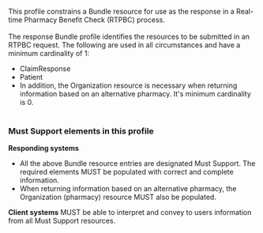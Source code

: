 This profile constrains a Bundle resource for use as the response in a Real-time Pharmacy Benefit Check (RTPBC) process.
<br><br>
The response Bundle profile identifies the resources to be submitted in an RTPBC request. The following are used in all circumstances and have a minimum cardinality of 1:
* ClaimResponse
* Patient
* In addition, the Organization resource is necessary when returning information based on an alternative pharmacy. It's minimum cardinality is 0.
<br><br>

### Must Support elements in this profile 
**Responding systems**
* All the above Bundle resource entries are designated Must Support. The required elements MUST be populated with correct and complete information.
* When returning information based on an alternative pharmacy, the Organization (pharmacy) resource MUST also be populated.

**Client systems** MUST be able to interpret and convey to users information from all Must Support resources.
<br><br>

